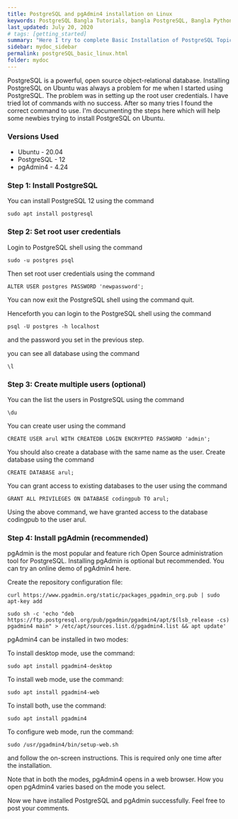 ```yaml
---
title: PostgreSQL and pgAdmin4 installation on Linux
keywords: PostgreSQL Bangla Tutorials, bangla PostgreSQL, Bangla Python, Blog Bangla, Monad wizard
last_updated: July 20, 2020
# tags: [getting_started]
summary: "Here I try to complete Basic Installation of PostgreSQL Topic with short note. "
sidebar: mydoc_sidebar
permalink: postgreSQL_basic_linux.html
folder: mydoc
---
```


PostgreSQL is a powerful, open source object-relational database. Installing PostgreSQL on Ubuntu was always a problem for me when I started using PostgreSQL. The problem was in setting up the root user credentials. I have tried lot of commands with no success. After so many tries I found the correct command to use. I'm documenting the steps here which will help some newbies trying to install PostgreSQL on Ubuntu.

### Versions Used

* Ubuntu - 20.04
* PostgreSQL - 12
* pgAdmin4 - 4.24


### Step 1: Install PostgreSQL

You can install PostgreSQL 12 using the command

    sudo apt install postgresql


### Step 2: Set root user credentials

Login to PostgreSQL shell using the command

    sudo -u postgres psql

Then set root user credentials using the command

    ALTER USER postgres PASSWORD 'newpassword';

You can now exit the PostgreSQL shell using the command quit.


Henceforth you can login to the PostgreSQL shell using the command

    psql -U postgres -h localhost

and the password you set in the previous step.


you can see all database using the command

    \l



### Step 3: Create multiple users (optional)

You can the list the users in PostgreSQL using the command

    \du


You can create user using the command

    CREATE USER arul WITH CREATEDB LOGIN ENCRYPTED PASSWORD 'admin';

You should also create a database with the same name as the user. Create database using the command

    CREATE DATABASE arul;

You can grant access to existing databases to the user using the command

    GRANT ALL PRIVILEGES ON DATABASE codingpub TO arul;

Using the above command, we have granted access to the database codingpub to the user arul.



### Step 4: Install pgAdmin (recommended)

pgAdmin is the most popular and feature rich Open Source administration tool for PostgreSQL. Installing pgAdmin is optional but recommended. You can try an online demo of pgAdmin4 here.

Create the repository configuration file:

    curl https://www.pgadmin.org/static/packages_pgadmin_org.pub | sudo apt-key add

    sudo sh -c 'echo "deb https://ftp.postgresql.org/pub/pgadmin/pgadmin4/apt/$(lsb_release -cs) pgadmin4 main" > /etc/apt/sources.list.d/pgadmin4.list && apt update'

pgAdmin4 can be installed in two modes:

To install desktop mode, use the command:

    sudo apt install pgadmin4-desktop

To install web mode, use the command:

    sudo apt install pgadmin4-web

To install both, use the command:

    sudo apt install pgadmin4

To configure web mode, run the command:

    sudo /usr/pgadmin4/bin/setup-web.sh

and follow the on-screen instructions. This is required only one time after the installation.

Note that in both the modes, pgAdmin4 opens in a web browser. How you open pgAdmin4 varies based on the mode you select.

Now we have installed PostgreSQL and pgAdmin successfully. Feel free to post your comments.







